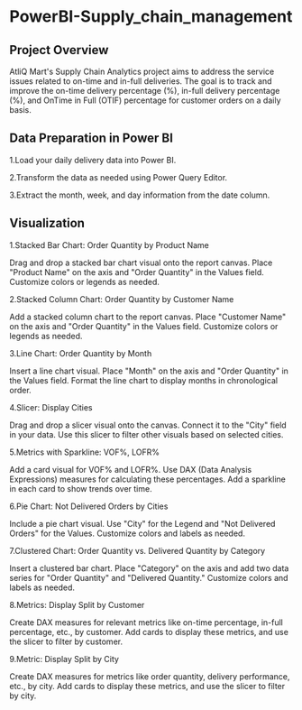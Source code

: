 # PowerBI-Supply_chain_management

## Project Overview
AtliQ Mart's Supply Chain Analytics project aims to address the service issues related to on-time and in-full deliveries. The goal is to track and improve the on-time delivery percentage (%), in-full delivery percentage (%), and OnTime in Full (OTIF) percentage for customer orders on a daily basis.

##  Data Preparation in Power BI

1.Load your daily delivery data into Power BI.

2.Transform the data as needed using Power Query Editor.

3.Extract the month, week, and day information from the date column.

## Visualization

1.Stacked Bar Chart: Order Quantity by Product Name

Drag and drop a stacked bar chart visual onto the report canvas.
Place "Product Name" on the axis and "Order Quantity" in the Values field.
Customize colors or legends as needed.

2.Stacked Column Chart: Order Quantity by Customer Name

Add a stacked column chart to the report canvas.
Place "Customer Name" on the axis and "Order Quantity" in the Values field.
Customize colors or legends as needed.

3.Line Chart: Order Quantity by Month

Insert a line chart visual.
Place "Month" on the axis and "Order Quantity" in the Values field.
Format the line chart to display months in chronological order.

4.Slicer: Display Cities

Drag and drop a slicer visual onto the canvas.
Connect it to the "City" field in your data.
Use this slicer to filter other visuals based on selected cities.

5.Metrics with Sparkline: VOF%, LOFR%

Add a card visual for VOF% and LOFR%.
Use DAX (Data Analysis Expressions) measures for calculating these percentages.
Add a sparkline in each card to show trends over time.

6.Pie Chart: Not Delivered Orders by Cities

Include a pie chart visual.
Use "City" for the Legend and "Not Delivered Orders" for the Values.
Customize colors and labels as needed.

7.Clustered Chart: Order Quantity vs. Delivered Quantity by Category

Insert a clustered bar chart.
Place "Category" on the axis and add two data series for "Order Quantity" and "Delivered Quantity."
Customize colors and labels as needed.

8.Metrics: Display Split by Customer

Create DAX measures for relevant metrics like on-time percentage, in-full percentage, etc., by customer.
Add cards to display these metrics, and use the slicer to filter by customer.

9.Metric: Display Split by City

Create DAX measures for metrics like order quantity, delivery performance, etc., by city.
Add cards to display these metrics, and use the slicer to filter by city.
